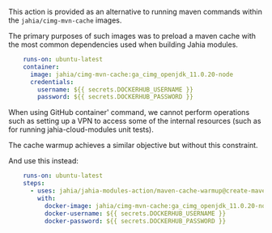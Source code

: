 This action is provided as an alternative to running maven commands within the `jahia/cimg-mvn-cache` images.

The primary purposes of such images was to preload a maven cache with the most common dependencies used when building Jahia modules.

```yaml
    runs-on: ubuntu-latest 
    container:
      image: jahia/cimg-mvn-cache:ga_cimg_openjdk_11.0.20-node
      credentials:
        username: ${{ secrets.DOCKERHUB_USERNAME }}
        password: ${{ secrets.DOCKERHUB_PASSWORD }}
```

When using GitHub container' command, we cannot perform operations such as setting up a VPN to access some of the internal resources (such as for running jahia-cloud-modules unit tests).

The cache warmup achieves a similar objective but without this constraint.

And use this instead:
```yaml
    runs-on: ubuntu-latest   
    steps:
      - uses: jahia/jahia-modules-action/maven-cache-warmup@create-maven-cache-warmup
        with:
          docker-image: jahia/cimg-mvn-cache:ga_cimg_openjdk_11.0.20-node
          docker-username: ${{ secrets.DOCKERHUB_USERNAME }}
          docker-password: ${{ secrets.DOCKERHUB_PASSWORD }}
```

